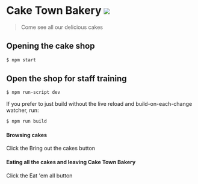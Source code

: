 
# Cake Town Bakery ![](images/cake_small.jpg)

> Come see all our delicious cakes

## Opening the cake shop

```bash
$ npm start
```

## Open the shop for staff training

```bash
$ npm run-script dev
```

If you prefer to just build without the live reload and build-on-each-change watcher, run:

```bash
$ npm run build
```

#### Browsing cakes

Click the Bring out the cakes button

#### Eating all the cakes and leaving Cake Town Bakery

Click the Eat 'em all button
